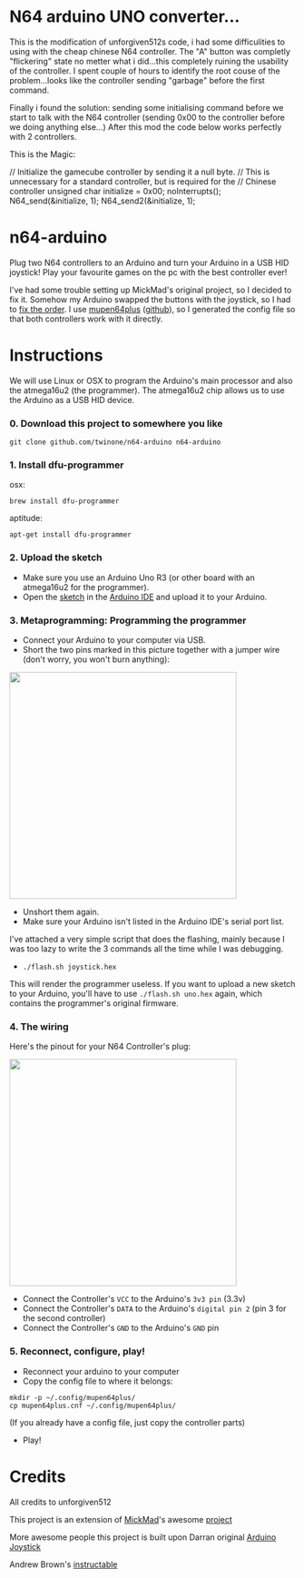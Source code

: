 # N64 arduino UNO converter...
This is the modification of unforgiven512s code, i had some difficulities to using with the cheap chinese N64 controller.
The "A" button was completly "flickering" state no metter what i did...this completely ruining the usability of the controller. 
I spent couple of hours to identify the root couse of the problem...looks like the controller sending "garbage" before the first command.

Finally i found the solution: sending some initialising command before we start to talk with the N64 controller (sending 0x00 to the controller before we doing anything else...)
After this mod the code below works perfectly with 2 controllers.


This is the Magic:

  // Initialize the gamecube controller by sending it a null byte.
  // This is unnecessary for a standard controller, but is required for the
  // Chinese controller
  unsigned char initialize = 0x00;
  noInterrupts();
  N64_send(&initialize, 1);
  N64_send2(&initialize, 1);



# n64-arduino
Plug two N64 controllers to an Arduino and turn your Arduino in a USB HID joystick! Play your favourite games on the pc with the best controller ever!

I've had some trouble setting up MickMad's original project, so I decided to fix it. Somehow my Arduino swapped the buttons with the joystick, so I had to [fix the order](https://github.com/twinone/n64-arduino/commit/7aa0165292885c81427e76dc71b11373e79d2d90).
I use [mupen64plus](http://www.mupen64plus.org/) ([github](https://github.com/mupen64plus)), so I generated the config file so that both controllers work with it directly.

# Instructions

We will use Linux or OSX to program the Arduino's main processor and also the atmega16u2 (the programmer). The atmega16u2 chip allows us to use the Arduino as a USB HID device.

### 0. Download this project to somewhere you like

`git clone github.com/twinone/n64-arduino n64-arduino`

### 1. Install dfu-programmer

osx:

`brew install dfu-programmer`

aptitude:

`apt-get install dfu-programmer`

### 2. Upload the sketch
* Make sure you use an Arduino Uno R3 (or other board with an atmega16u2 for the programmer).
* Open the [sketch](https://github.com/twinone/n64-arduino/blob/master/N64-To-USB/N64_To_USB/N64_To_USB.ino) in the [Arduino IDE](https://www.arduino.cc/en/Main/Software) and upload it to your Arduino.

### 3. Metaprogramming: Programming the programmer

* Connect your Arduino to your computer via USB.
* Short the two pins marked in this picture together with a jumper wire (don't worry, you won't burn anything):
<img width=400 src="https://www.arduino.cc/en/uploads/Hacking/Uno-front-DFU-reset.png">

* Unshort them again.
* Make sure your Arduino isn't listed in the Arduino IDE's serial port list.

I've attached a very simple script that does the flashing, mainly because I was too lazy to write the 3 commands all the time while I was debugging.

* `./flash.sh joystick.hex`

This will render the programmer useless. If you want to upload a new sketch to your Arduino, you'll have to use `./flash.sh uno.hex` again, which contains the programmer's original firmware.

### 4. The wiring

Here's the pinout for your N64 Controller's plug:

<img width=400 src="http://www.pieter-jan.com/images/N64_Controller/Connector.JPG">

* Connect the Controller's `VCC` to the Arduino's `3v3 pin` (3.3v)
* Connect the Controller's `DATA` to the Arduino's `digital pin 2` (pin 3 for the second controller)
* Connect the Controller's `GND` to the Arduino's `GND` pin

### 5. Reconnect, configure, play!

* Reconnect your arduino to your computer
* Copy the config file to where it belongs:
```
mkdir -p ~/.config/mupen64plus/
cp mupen64plus.cnf ~/.config/mupen64plus/
```
(If you already have a config file, just copy the controller parts)

* Play!


# Credits
All credits to unforgiven512

This project is an extension of [MickMad](https://github.com/MickMad)'s awesome [project](https://github.com/MickMad/N64-To-USB)

More awesome people this project is built upon
Darran original [Arduino Joystick](http://hunt.net.nz/users/darran/weblog/a3599/Arduino_UNO_Joystick_HID_firmware.html)

Andrew Brown's [instructable](http://www.instructables.com/id/Use-an-Arduino-with-an-N64-controller/)
